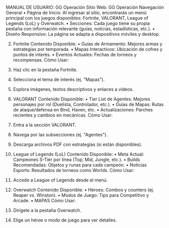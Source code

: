 MANUAL DE USUARIO:
GG Operación
Sitio Web: GG Operación
Navegación General
•	Página de Inicio: Al ingresar al sitio, encontrarás un menú principal con los juegos disponibles: Fortnite, VALORANT, League of Legends (LoL) y Overwatch.
•	Secciones: Cada juego tiene su propia pestaña con información relevante (guías, noticias, estadísticas, etc.).
•	Diseño Responsivo: La página se adapta a dispositivos móviles y desktop.
 
 
2. Fortnite
Contenido Disponible:
•	Guías de Armamento: Mejores armas y estrategias por temporada.
•	Mapas Interactivos: Ubicación de cofres y puntos de interés.
•	Eventos Actuales: Fechas de torneos y recompensas.
Cómo Usar:
1.	Haz clic en la pestaña Fortnite.
2.	Selecciona el tema de interés (ej. "Mapas").
3.	Explora imágenes, textos descriptivos y enlaces a videos.
 
 
 
 
 
 
3. VALORANT
Contenido Disponible:
•	Tier List de Agentes: Mejores personajes por rol (Duelista, Controlador, etc.).
•	Guías de Mapas: Rutas de ataque/defensa en Bind, Haven, etc.
•	Actualizaciones: Parches recientes y cambios en mecánicas.
Cómo Usar:
1.	Entra a la sección VALORANT.
2.	Navega por las subsecciones (ej. "Agentes").
3.	Descarga archivos PDF con estrategias (si están disponibles).
 
 
 
 
 
 
 
 
 
4. League of Legends (LoL)
Contenido Disponible:
•	Meta Actual: Campeones S-Tier por línea (Top, Mid, Jungle, etc.).
•	Builds Recomendadas: Objetos y runas para cada campeón.
•	Noticias Esports: Resultados de torneos como Worlds.
Cómo Usar:
1.	Accede a League of Legends desde el menú.
 
 
   
 
 
 
 
 
5. Overwatch
Contenido Disponible:
•	 Héroes: Combos y counters (ej. Reaper vs. Winston).
•	Modos de Juego: Tips para Competitivo y Arcade.
•	MAPAS
Cómo Usar:
1.	Dirígete a la pestaña Overwatch.
2.	Elige un héroe o modo de juego para ver detalles.
 
 
 
 

 
 
 
 
 
 


